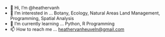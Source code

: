 - 👋 Hi, I’m @heathervanh
- 👀 I’m interested in ... Botany, Ecology, Natural Areas Land Management, Programming, Spatial Analysis
- 🌱 I’m currently learning ... Python, R Programming
- 📫 How to reach me ... heathervanheuveln@gmail.com

<!---
heathervanh/heathervanh is a ✨ special ✨ repository because its `README.md` (this file) appears on your GitHub profile.
You can click the Preview link to take a look at your changes.
--->
